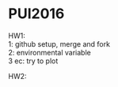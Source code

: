 # PUI2016
HW1: </br>
1: github setup, merge and fork</br>
2: environmental variable</br>
3 ec: try to plot</br>

HW2:</br>
